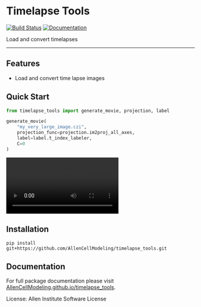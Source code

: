 # Timelapse Tools

[![Build Status](https://github.com/AllenCellModeling/timelapse_tools/workflows/Build%20Master/badge.svg)](https://github.com/AllenCellModeling/timelapse_tools/actions)
[![Documentation](https://github.com/AllenCellModeling/timelapse_tools/workflows/Documentation/badge.svg)](https://AllenCellModeling.github.io/timelapse_tools)

Load and convert timelapses

---

## Features
* Load and convert time lapse images

## Quick Start
```python
from timelapse_tools import generate_movie, projection, label

generate_movie(
    "my_very_large_image.czi",
    projection_func=projection.im2proj_all_axes,
    label=label.t_index_labeler,
    C=0
)
```

![Example Generated Timelapse Movie](data/example.mp4)

## Installation

`pip install git+https://github.com/AllenCellModeling/timelapse_tools.git`

## Documentation
For full package documentation please visit [AllenCellModeling.github.io/timelapse_tools](https://AllenCellModeling.github.io/timelapse_tools).

License: Allen Institute Software License
